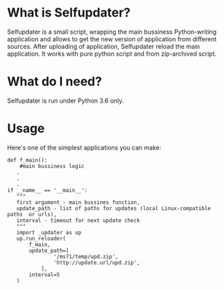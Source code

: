 What is Selfupdater?
====================

  Selfupdater is a small script, wrapping the main bussiness Python-writing application
and allows to get the new version of application from different sources. After
uploading of application, Selfupdater reload the main application.
  It works with pure python script and from zip-archived script.

What do I need?
===============

Selfupdater is run under Python 3.6 only.

Usage
===============

Here's one of the simplest applications you can make:

    def f_main():
        #main bussiness logic
       .
       .
       .
    if __name__ == '__main__':
       """
       first argument - main bussines function,
       update_path - list of paths for updates (local Linux-compatible paths  or urls),
       interval - timeout for next update check
       """
       import _updater as up
       up.run_reloader(
           f_main,
           update_path=[
                   '/ms71/temp/upd.zip',
                   'http://update.url/upd.zip',
               ],
           interval=5
       )

